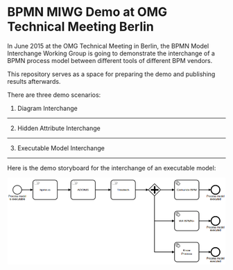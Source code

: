 BPMN MIWG Demo at OMG Technical Meeting Berlin
==============================================

In June 2015 at the OMG Technical Meeting in Berlin, the BPMN Model Interchange Working Group is going to demonstrate the interchange of a BPMN process model between different tools of different BPM vendors.

This repository serves as a space for preparing the demo and publishing results afterwards.

There are three demo scenarios:

1. Diagram Interchange
----------------------

2. Hidden Attribute Interchange
-------------------------------

3. Executable Model Interchange
-------------------------------

Here is the demo storyboard for the interchange of an executable model:

![Storyboard](execution-demo/storyboard.png)